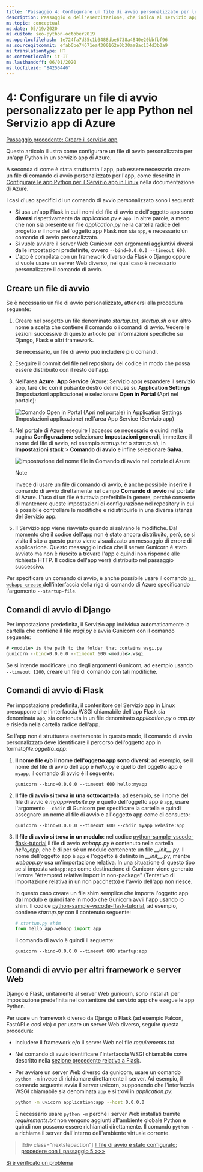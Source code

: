 ```yaml
---
title: 'Passaggio 4: Configurare un file di avvio personalizzato per le app Python nel Servizio app di Azure in Linux'
description: Passaggio 4 dell'esercitazione, che indica al servizio app come avviare l'app Web e include istruzioni specifiche per Django, Flask e altri framework.
ms.topic: conceptual
ms.date: 05/19/2020
ms.custom: seo-python-october2019
ms.openlocfilehash: 1e724fa7d35c1b3488dbe6738a4840e20bbfbf96
ms.sourcegitcommit: efab6be74671ea4300162e0b30aa8ac134d3b0a9
ms.translationtype: HT
ms.contentlocale: it-IT
ms.lasthandoff: 06/01/2020
ms.locfileid: "84256446"
---
```

# <a name="4-configure-a-custom-startup-file-for-python-apps-on-azure-app-service"></a>4: Configurare un file di avvio personalizzato per le app Python nel Servizio app di Azure

[Passaggio precedente: Creare il servizio app](tutorial-deploy-app-service-on-linux-03.md)

Questo articolo illustra come configurare un file di avvio personalizzato per un'app Python in un servizio app di Azure.

A seconda di come è stata strutturata l'app, può essere necessario creare un file di comando di avvio personalizzato per l'app, come descritto in [Configurare le app Python per il Servizio app in Linux](https://docs.microsoft.com/azure/app-service/containers/how-to-configure-python) nella documentazione di Azure.

I casi d'uso specifici di un comando di avvio personalizzato sono i seguenti:

- Si usa un'app Flask in cui i nomi del file di avvio e dell'oggetto app sono **diversi** rispettivamente da *application.py* e `app`. In altre parole, a meno che non sia presente un file *application.py* nella cartella radice del progetto *e* il nome dell'oggetto app Flask non sia `app`, è necessario un comando di avvio personalizzato.
- Si vuole avviare il server Web Gunicorn con argomenti aggiuntivi diversi dalle impostazioni predefinite, ovvero `--bind=0.0.0.0 --timeout 600`.
- L'app è compilata con un framework diverso da Flask o Django oppure si vuole usare un server Web diverso, nel qual caso è necessario personalizzare il comando di avvio.

## <a name="create-a-startup-file"></a>Creare un file di avvio

Se è necessario un file di avvio personalizzato, attenersi alla procedura seguente:

1. Creare nel progetto un file denominato *startup.txt*, *startup.sh* o un altro nome a scelta che contiene il comando o i comandi di avvio. Vedere le sezioni successive di questo articolo per informazioni specifiche su Django, Flask e altri framework.

    Se necessario, un file di avvio può includere più comandi.

1. Eseguire il commit del file nel repository del codice in modo che possa essere distribuito con il resto dell'app.

1. Nell'area **Azure: App Service** (Azure: Servizio app) espandere il servizio app, fare clic con il pulsante destro del mouse su **Application Settings** (Impostazioni applicazione) e selezionare **Open in Portal** (Apri nel portale):

    ![Comando Open in Portal (Apri nel portale) in Application Settings (Impostazioni applicazione) nell'area App Service (Servizio app)](media/deploy-azure/open-application-settings-in-portal-for-app-service.png)

1. Nel portale di Azure eseguire l'accesso se necessario e quindi nella pagina **Configurazione** selezionare **Impostazioni generali**, immettere il nome del file di avvio, ad esempio *startup.txt* o *startup.sh*, in **Impostazioni stack** > **Comando di avvio** e infine selezionare **Salva**.

    ![Impostazione del nome file in Comando di avvio nel portale di Azure](media/deploy-azure/enter-startup-file-for-app-service-in-the-azure-portal.png)

    > [!NOTE]
    > Invece di usare un file di comando di avvio, è anche possibile inserire il comando di avvio direttamente nel campo **Comando di avvio** nel portale di Azure. L'uso di un file è tuttavia preferibile in genere, perché consente di mantenere queste impostazioni di configurazione nel repository in cui è possibile controllare le modifiche e ridistribuirle in una diversa istanza del Servizio app.

1. Il Servizio app viene riavviato quando si salvano le modifiche. Dal momento che il codice dell'app non è stato ancora distribuito, però, se si visita il sito a questo punto viene visualizzato un messaggio di errore di applicazione. Questo messaggio indica che il server Gunicorn è stato avviato ma non è riuscito a trovare l'app e quindi non risponde alle richieste HTTP. Il codice dell'app verrà distribuito nel passaggio successivo.

Per specificare un comando di avvio, è anche possibile usare il comando [`az webapp create` ](/cli/azure/webapp?view=azure-cli-latest#az-webapp-create) dell'interfaccia della riga di comando di Azure specificando l'argomento `--startup-file`.

## <a name="django-startup-commands"></a>Comandi di avvio di Django

Per impostazione predefinita, il Servizio app individua automaticamente la cartella che contiene il file *wsgi.py* e avvia Gunicorn con il comando seguente:

```cmd
# <module> is the path to the folder that contains wsgi.py
gunicorn --bind=0.0.0.0 --timeout 600 <module>.wsgi
```

Se si intende modificare uno degli argomenti Gunicorn, ad esempio usando `--timeout 1200`, creare un file di comando con tali modifiche.

## <a name="flask-startup-commands"></a>Comandi di avvio di Flask

Per impostazione predefinita, il contenitore del Servizio app in Linux presuppone che l'interfaccia WSGI chiamabile dell'app Flask sia denominata `app`, sia contenuta in un file denominato *application.py* o *app.py* e risieda nella cartella radice dell'app.

Se l'app non è strutturata esattamente in questo modo, il comando di avvio personalizzato deve identificare il percorso dell'oggetto app in formato*file:oggetto_app*:

1. **Il nome file e/o il nome dell'oggetto app sono diversi**: ad esempio, se il nome del file di avvio dell'app è *hello.py* e quello dell'oggetto app è `myapp`, il comando di avvio è il seguente:

    ```text
    gunicorn --bind=0.0.0.0 --timeout 600 hello:myapp
    ```

1. **Il file di avvio si trova in una sottocartella**: ad esempio, se il nome del file di avvio è *myapp/website.py* e quello dell'oggetto app è `app`, usare l'argomento `--chdir` di Gunicorn per specificare la cartella e quindi assegnare un nome al file di avvio e all'oggetto app come di consueto:

    ```text
    gunicorn --bind=0.0.0.0 --timeout 600 --chdir myapp website:app
    ```

1. **Il file di avvio si trova in un modulo**: nel codice [python-sample-vscode-flask-tutorial](https://github.com/Microsoft/python-sample-vscode-flask-tutorial) il file di avvio *webapp.py* è contenuto nella cartella *hello_app*, che è di per sé un modulo contenente un file *\_\_init\_\_.py*. Il nome dell'oggetto app è `app` e l'oggetto è definito in *\_\_init\_\_.py*, mentre *webapp.py* usa un'importazione relativa. In una situazione di questo tipo se si imposta `webapp:app` come destinazione di Gunicorn viene generato l'errore "Attempted relative import in non-package" (Tentativo di importazione relativa in un non pacchetto) e l'avvio dell'app non riesce.

    In questo caso creare un file shim semplice che importa l'oggetto app dal modulo e quindi fare in modo che Gunicorn avvii l'app usando lo shim. Il codice [python-sample-vscode-flask-tutorial](https://github.com/Microsoft/python-sample-vscode-flask-tutorial), ad esempio, contiene *startup.py* con il contenuto seguente:

    ```python
    # startup.py shim
    from hello_app.webapp import app
    ```

    Il comando di avvio è quindi il seguente:

    ```text
    gunicorn --bind=0.0.0.0 --timeout 600 startup:app
    ```

## <a name="startup-commands-for-other-frameworks-and-web-servers"></a>Comandi di avvio per altri framework e server Web

Django e Flask, unitamente al server Web gunicorn, sono installati per impostazione predefinita nel contenitore del servizio app che esegue le app Python.

Per usare un framework diverso da Django o Flask (ad esempio Falcon, FastAPI e così via) o per usare un server Web diverso, seguire questa procedura:

- Includere il framework e/o il server Web nel file *requirements.txt*.
- Nel comando di avvio identificare l'interfaccia WSGI chiamabile come descritto nella [sezione precedente relativa a Flask](#flask-startup-commands).
- Per avviare un server Web diverso da gunicorn, usare un comando `python -m` invece di richiamare direttamente il server. Ad esempio, il comando seguente avvia il server uvicorn, supponendo che l'interfaccia WSGI chiamabile sia denominata `app` e si trovi in *application.py*:

    ```sh
    python -m uvicorn application:app --host 0.0.0.0
    ```

    È necessario usare `python -m` perché i server Web installati tramite *requirements.txt* non vengono aggiunti all'ambiente globale Python e quindi non possono essere richiamati direttamente. Il comando `python -m` richiama il server dall'interno dell'ambiente virtuale corrente.

> [!div class="nextstepaction"]
> [Il file di avvio è stato configurato: procedere con il passaggio 5 >>>](tutorial-deploy-app-service-on-linux-05.md)

[Si è verificato un problema](https://www.research.net/r/PWZWZ52?tutorial=vscode-appservice-python&step=04-startup-command)
